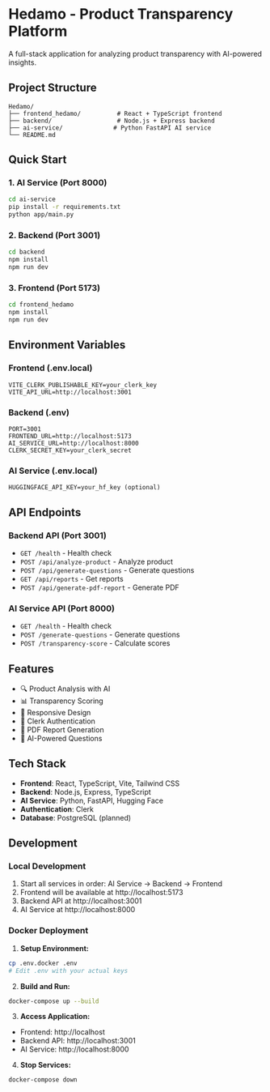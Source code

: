 # Hedamo - Product Transparency Platform

A full-stack application for analyzing product transparency with AI-powered insights.

## Project Structure

```
Hedamo/
├── frontend_hedamo/          # React + TypeScript frontend
├── backend/                  # Node.js + Express backend
├── ai-service/              # Python FastAPI AI service
└── README.md
```

## Quick Start

### 1. AI Service (Port 8000)
```bash
cd ai-service
pip install -r requirements.txt
python app/main.py
```

### 2. Backend (Port 3001)
```bash
cd backend
npm install
npm run dev
```

### 3. Frontend (Port 5173)
```bash
cd frontend_hedamo
npm install
npm run dev
```

## Environment Variables

### Frontend (.env.local)
```
VITE_CLERK_PUBLISHABLE_KEY=your_clerk_key
VITE_API_URL=http://localhost:3001
```

### Backend (.env)
```
PORT=3001
FRONTEND_URL=http://localhost:5173
AI_SERVICE_URL=http://localhost:8000
CLERK_SECRET_KEY=your_clerk_secret
```

### AI Service (.env.local)
```
HUGGINGFACE_API_KEY=your_hf_key (optional)
```

## API Endpoints

### Backend API (Port 3001)
- `GET /health` - Health check
- `POST /api/analyze-product` - Analyze product
- `POST /api/generate-questions` - Generate questions
- `GET /api/reports` - Get reports
- `POST /api/generate-pdf-report` - Generate PDF

### AI Service API (Port 8000)
- `GET /health` - Health check
- `POST /generate-questions` - Generate questions
- `POST /transparency-score` - Calculate scores

## Features

- 🔍 Product Analysis with AI
- 📊 Transparency Scoring
- 📱 Responsive Design
- 🔐 Clerk Authentication
- 📄 PDF Report Generation
- 🤖 AI-Powered Questions

## Tech Stack

- **Frontend**: React, TypeScript, Vite, Tailwind CSS
- **Backend**: Node.js, Express, TypeScript
- **AI Service**: Python, FastAPI, Hugging Face
- **Authentication**: Clerk
- **Database**: PostgreSQL (planned)

## Development

### Local Development
1. Start all services in order: AI Service → Backend → Frontend
2. Frontend will be available at http://localhost:5173
3. Backend API at http://localhost:3001
4. AI Service at http://localhost:8000

### Docker Deployment

1. **Setup Environment:**
```bash
cp .env.docker .env
# Edit .env with your actual keys
```

2. **Build and Run:**
```bash
docker-compose up --build
```

3. **Access Application:**
- Frontend: http://localhost
- Backend API: http://localhost:3001
- AI Service: http://localhost:8000

4. **Stop Services:**
```bash
docker-compose down
```